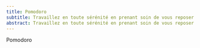 ```yaml
---
title: Pomodoro
subtitle: Travaillez en toute sérénité en prenant soin de vous reposer de façon régulière grâce à ce mignon petit minuteur qui vous aidera à maîtriser votre temps en douceur.
abstract: Travaillez en toute sérénité en prenant soin de vous reposer de façon régulière grâce à ce mignon petit minuteur qui vous aidera à maîtriser votre temps en douceur.
---
```


Pomodoro
